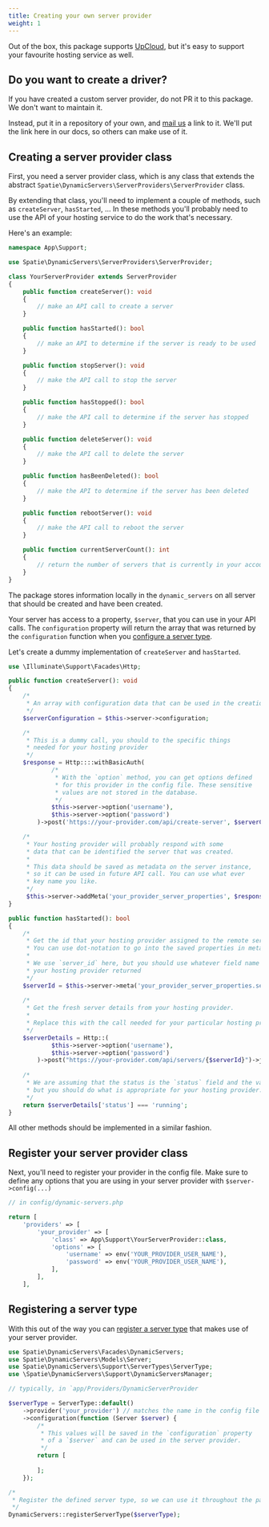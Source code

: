 ```yaml
---
title: Creating your own server provider
weight: 1
---
```



Out of the box, this package supports [UpCloud](https://upcloud.com), but it's easy to support your favourite hosting service as well.

## Do you want to create a driver?

If you have created a custom server provider, do not PR it to this package. We don't want to maintain it.

Instead, put it in a repository of your own, and [mail us](mailto:info@spatie.be) a link to it. We'll put the link here in our docs, so others can make use of it.

## Creating a server provider class

First, you need a server provider class, which is any class that extends the abstract `Spatie\DynamicServers\ServerProviders\ServerProvider` class. 

By extending that class, you'll need to implement a couple of methods,
such as `createServer`, `hasStarted`, ... In these methods you'll probably need to use the API of your hosting service to do the work that's necessary.

Here's an example:

```php
namespace App\Support;

use Spatie\DynamicServers\ServerProviders\ServerProvider;

class YourServerProvider extends ServerProvider
{
    public function createServer(): void
    {
        // make an API call to create a server 
    }

    public function hasStarted(): bool
    {
        // make an API to determine if the server is ready to be used
    }

    public function stopServer(): void
    {
        // make the API call to stop the server
    }

    public function hasStopped(): bool
    {
        // make the API call to determine if the server has stopped
    }

    public function deleteServer(): void
    {
        // make the API call to delete the server
    }

    public function hasBeenDeleted(): bool
    {
        // make the API to determine if the server has been deleted
    }

    public function rebootServer(): void
    {
        // make the API call to reboot the server
    }

    public function currentServerCount(): int
    {
        // return the number of servers that is currently in your account
    }
}
```

The package stores information locally in the `dynamic_servers` on all server that should be created and have been created.

Your server has access to a property, `$server`, that you can use in your API calls. The `configuration` property will return the array that was returned by the `configuration` function when you [configure a server type](/docs/laravel-dynamic-servers/v1/basic-usage/configuring-your-first-server-type).

Let's create a dummy implementation of `createServer` and `hasStarted`.

```php
use \Illuminate\Support\Facades\Http;

public function createServer(): void
{
    /*
     * An array with configuration data that can be used in the creation call
     */
    $serverConfiguration = $this->server->configuration;

    /*
     * This is a dummy call, you should to the specific things
     * needed for your hosting provider
     */
    $response = Http::::withBasicAuth(
            /*
             * With the `option` method, you can get options defined 
             * for this provider in the config file. These sensitive
             * values are not stored in the database.
             */
            $this->server->option('username'),
            $this->server->option('password')
        )->post('https://your-provider.com/api/create-server', $serverConfiguration);

    /*
     * Your hosting provider will probably respond with some
     * data that can be identified the server that was created.
     * 
     * This data should be saved as metadata on the server instance,
     * so it can be used in future API call. You can use what ever
     * key name you like.
     */
     $this->server->addMeta('your_provider_server_properties', $response->toArray());
}

public function hasStarted(): bool
{
    /*
     * Get the id that your hosting provider assigned to the remote server.
     * You can use dot-notation to go into the saved properties in meta.
     * 
     * We use `server_id` here, but you should use whatever field name
     * your hosting provider returned
     */
    $serverId = $this->server->meta('your_provider_server_properties.server_id');
    
    /*
     * Get the fresh server details from your hosting provider.
     * 
     * Replace this with the call needed for your particular hosting provider
     */
    $serverDetails = Http::(
            $this->server->option('username'),
            $this->server->option('password')
        )->post("https://your-provider.com/api/servers/{$serverId}")->json();
    
    /*
     * We are assuming that the status is the `status` field and the value is `running`,
     * but you should do what is appropriate for your hosting provider.
     */
    return $serverDetails['status'] === 'running';
}
```

All other methods should be implemented in a similar fashion.

## Register your server provider class

Next, you'll need to register your provider in the config file. Make sure to define any options that you are using in your server provider with `$server->config(...)`

```php
// in config/dynamic-servers.php

return [
    'providers' => [
        'your_provider' => [
            'class' => App\Support\YourServerProvider::class,
            'options' => [
                'username' => env('YOUR_PROVIDER_USER_NAME'),
                'password' => env('YOUR_PROVIDER_USER_NAME'),
            ],
        ],
    ],
```

## Registering a server type

With this out of the way you can [register a server type](/docs/laravel-dynamic-servers/v1/basic-usage/configuring-your-first-server-type) that makes use of your server provider.

```php
use Spatie\DynamicServers\Facades\DynamicServers;
use Spatie\DynamicServers\Models\Server;
use Spatie\DynamicServers\Support\ServerTypes\ServerType;
use \Spatie\DynamicServers\Support\DynamicServersManager;

// typically, in `app/Providers/DynamicServerProvider

$serverType = ServerType::default()
    ->provider('your_provider') // matches the name in the config file 
    ->configuration(function (Server $server) {
        /*
         * This values will be saved in the `configuration` property
         * of a `$server` and can be used in the server provider.
         */
        return [
            
        ];
    });

/*
 * Register the defined server type, so we can use it throughout the package
 */    
DynamicServers::registerServerType($serverType);
```
